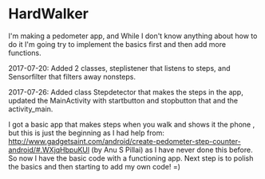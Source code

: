 
# HardWalker

I'm making a pedometer app, and While I don't know anything about how to do it I'm going 
try to implement the basics first and then add more functions. 

2017-07-20:
Added 2 classes, steplistener that listens to steps, and Sensorfilter that filters away nonsteps.

2017-07-26:
Added class Stepdetector that makes the steps in the app, updated the MainActivity with startbutton and stopbutton that
and the activity_main.

I got a basic app that makes steps when you walk and shows it the phone , but this is just the beginning as I had help from:
http://www.gadgetsaint.com/android/create-pedometer-step-counter-android/#.WXjqHbpuKUl (by Anu S Pillai)
as I have never done this before. So now I have the basic code with a functioning app. Next step is to polish the basics
and then starting to add my own code! =)
